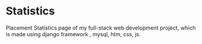 # Statistics
Placement Statistics page of my full-stack web development project, which is made using django framework , mysql, htm, css, js.
